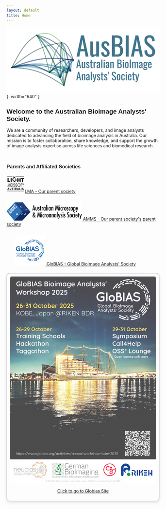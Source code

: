 ```yaml
---
layout: default
title: Home
---
```


<style>
@font-face {
  font-family: 'Oswald';
  src: url('/assets/fonts/oswald-regular.ttf') format('truetype');
}

h1, h2, h3, h4, h5, h6,
.site-title,
.site-nav,
.site-nav a {
  font-family: 'Oswald', sans-serif !important;
}

/* Two-column container */
.columns {
  display: flex;
  flex-wrap: wrap;
  justify-content: space-between;
  gap: 2em;
  margin-top: 2em;
}

/* Left column: nav and societies */
.column-left {
  flex: 1 1 55%;
  min-width: 250px;
}

/* Right column: poster */
.column-right {
  flex: 1 1 35%;
  min-width: 200px;
  text-align: center;
  border: 2px solid #ccc;
  padding: 10px;
  border-radius: 10px;
  box-shadow: 0 4px 10px rgba(0,0,0,0.1);
}
.column-right img {
  max-width: 100%;
  border-radius: 5px;
}

</style>

<link rel="shortcut icon" type="image/x-icon" href="favicon.ico?">

<!-- Logo -->
![Australian Bioimage Analysts' Society](assets/images/banner_logo_T.png){: width="640" }

<h2>Welcome to the Australian Bioimage Analysts' Society.</h2>

We are a community of researchers, developers, and image analysts dedicated to advancing the field of bioimage analysis in Australia. Our mission is to foster collaboration, share knowledge, and support the growth of image analysis expertise across life sciences and biomedical research.


<div class="columns">

  <div class="column-left" markdown="1">

  <h3> Parents and Affiliated Societies </h3>
  <div style="display: flex; flex-wrap: wrap; gap: 2em; align-items: left; justify-content: left; margin-top: 1em;">
  <a href="https://microscopy.org.au/lma/" target="_blank" title="Light Microscopy Australia">
    <img src="/assets/images/lma_logo.jpg" alt="LMA" style="height: 60px;">LMA - Our parent society<BR>
  </a><BR>
  <a href="https://microscopy.org.au/" target="_blank" title="AMMS">
    <img src="/assets/images/amms_logo.svg" alt="AMMS" style="height: 60px;">
    AMMS - Our parent society's parent society<BR>
  </a><BR>
  <a href="https://www.globias.org/" target="_blank" title="GloBIAS">
    <img src="/assets/images/globias_logo.png" alt="GloBIAS" style="height: 100px;">
    GloBIAS - Global BioImage Analysts' Society
  </a>
</div>
  </div>

  <div class="column-right">
    <a href="https://www.globias.org/activities/annual-workshop-kobe-2025" target="_blank">
      <img src="/assets/images/GloBIAS2025_advertising-poster_v1.2.0-1.png" alt="Globias2025 advertising poster">
    </a>
    <p><a href="https://www.globias.org/activities/annual-workshop-kobe-2025" target="_blank">Click to go to Globias Site</a></p>
  </div>

</div>
